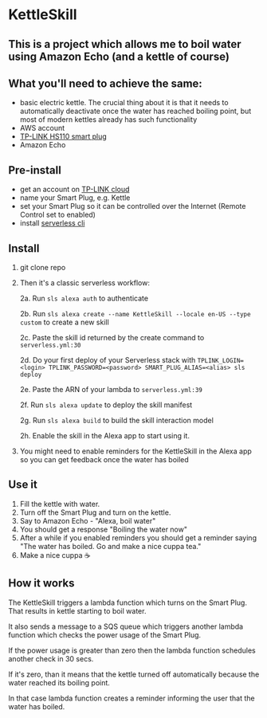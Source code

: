 # KettleSkill

## This is a project which allows me to boil water using Amazon Echo (and a kettle of course)

## What you'll need to achieve the same:

- basic electric kettle. The crucial thing about it is that it needs to automatically deactivate once the water has reached boiling point, but most of modern kettles already has such functionality
- AWS account
- [TP-LINK HS110 smart plug](https://www.kasasmart.com/us/products/smart-plugs/kasa-smart-plug-energy-monitoring-hs110)
- Amazon Echo

## Pre-install

- get an account on [TP-LINK cloud](https://www.tplinkcloud.com/)
- name your Smart Plug, e.g. Kettle
- set your Smart Plug so it can be controlled over the Internet (Remote Control set to enabled)
- install [serverless cli](https://serverless.com/framework/docs/getting-started/)

## Install

1. git clone repo
2. Then it's a classic serverless workflow:

    2a. Run `sls alexa auth` to authenticate
    
    2b. Run `sls alexa create --name KettleSkill --locale en-US --type custom` to create a new skill
    
    2c. Paste the skill id returned by the create command to `serverless.yml:30`
    
    2d. Do your first deploy of your Serverless stack with `TPLINK_LOGIN=<login> TPLINK_PASSWORD=<password> SMART_PLUG_ALIAS=<alias> sls deploy`
    
    2e. Paste the ARN of your lambda to `serverless.yml:39`
    
    2f. Run `sls alexa update` to deploy the skill manifest
    
    2g. Run `sls alexa build` to build the skill interaction model
    
    2h. Enable the skill in the Alexa app to start using it.
    
 3. You might need to enable reminders for the KettleSkill in the Alexa app so you can get feedback once the water has boiled
 
## Use it
1. Fill the kettle with water.
2. Turn off the Smart Plug and turn on the kettle.
3. Say to Amazon Echo - "Alexa, boil water"
4. You should get a response "Boiling the water now"
5. After a while if you enabled reminders you should get a reminder saying "The water has boiled. Go and make a nice cuppa tea."
6. Make a nice cuppa ☕

## How it works
The KettleSkill triggers a lambda function which turns on the Smart Plug. That results in kettle starting to boil water.

It also sends a message to a SQS queue which triggers another lambda function which checks the power usage of the Smart Plug.

If the power usage is greater than zero then the lambda function schedules another check in 30 secs. 

If it's zero, than it means that the kettle turned off automatically because the water reached its boiling point.

In that case lambda function creates a reminder informing the user that the water has boiled.


